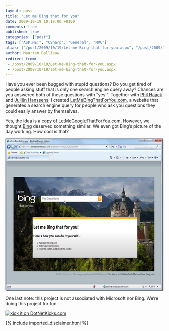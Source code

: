 ```yaml
---
layout: post
title: "Let me Bing that for you"
date: 2009-10-19 10:19:00 +0100
comments: true
published: true
categories: ["post"]
tags: ["ASP.NET", "CSharp", "General", "MVC"]
alias: ["/post/2009/10/19/Let-me-Bing-that-for-you.aspx", "/post/2009/10/19/let-me-bing-that-for-you.aspx"]
author: Maarten Balliauw
redirect_from:
 - /post/2009/10/19/Let-me-Bing-that-for-you.aspx
 - /post/2009/10/19/let-me-bing-that-for-you.aspx
---
```

<p>Have you ever been bugged with stupid questions? Do you get tired of people asking stuff that is only one search engine query away? Chances are you answered both of these questions with &ldquo;yes!&rdquo;. Together with <a href="http://www.haacked.com">Phil Haack</a> and <a href="http://www.hanssens.org">Juli&euml;n Hanssens</a>, I created <a href="http://www.letmebingthatforyou.com/">LetMeBingThatForYou.com</a>, a website that generates a search engine query for people who ask you questions they could easily answer by themselves.</p>
<p style="text-align: left;"><a href="http://tinyurl.com/yfj4f3v" target="_blank"></a>Yes, the idea is a copy of <a href="http://www.letmegooglethatforyou.com">LetMeGoogleThatForYou.com</a>. However, we thought <a href="http://www.bing.com">Bing</a> deserved something similar. We even got Bing&rsquo;s picture of the day working. How cool is that?</p>
<p style="text-align: center;"><img style="margin-top: 5px; display: block; margin-bottom: 5px; border: 0px;" title="Find Chuck Norris" src="/images/image_17.png" border="0" alt="Find Chuck Norris" width="630" height="484" /></p>
<p>One last note: this project is not associated with Microsoft nor Bing. We&rsquo;re doing this project for fun.</p>
<p><a href="http://www.dotnetkicks.com/kick/?url=/post/2009/10/19/Let-me-Bing-that-for-you.aspx&amp;title=Let me Bing that for you"><img src="http://www.dotnetkicks.com/Services/Images/KickItImageGenerator.ashx?url=/post/2009/10/19/Let-me-Bing-that-for-you.aspx" border="0" alt="kick it on DotNetKicks.com" /> </a></p>

{% include imported_disclaimer.html %}


